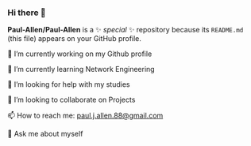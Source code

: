 ### Hi there 👋

**Paul-Allen/Paul-Allen** is a ✨ _special_ ✨ repository because its `README.md` (this file) appears on your GitHub profile.

 🔭 I’m currently working on my Github profile 
 
 🌱 I’m currently learning Network Engineering
 
 🤔 I’m looking for help with my studies
 
 👯 I’m looking to collaborate on Projects
 
 📫 How to reach me: paul.j.allen.88@gmail.com
 
 💬 Ask me about myself
 

<!--
**Paul-Allen/Paul-Allen** is a ✨ _special_ ✨ repository because its `README.md` (this file) appears on your GitHub profile.

Here are some ideas to get you started:

 🔭 I’m currently working on ...
 🌱 I’m currently learning ...
 👯 I’m looking to collaborate on ...
 🤔 I’m looking for help with ...
- 💬 Ask me about ...
- 📫 How to reach me: ...
- 😄 Pronouns: ...
- ⚡ Fun fact: ...
-->
